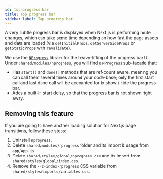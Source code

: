 ```yaml
---
id: top-progress-bar
title: Top progress bar
sidebar_label: Top progress bar
---
```


A very subtle progress bar is displayed when Next.js is performing route changes, which can take some time depending on how fast the page assets and data are loaded (via `getInitialProps`, `getServerSideProps` or `getStaticProps` with `revalidate`).

We use the [`NProgress`](https://github.com/rstacruz/nprogress) library for the heavy-lifting of the progress bar UI. Under `shared/modules/nprogress`, you will find a `NProgress` sub-facade that:

- Has `start()` and `done()` methods that are ref-count aware, meaning you can call them several times around your code-base; only the first start call and last done call will be accounted for to show / hide the progress bar.
- Adds a built-in start delay, so that the progress bar is not shown right away.

## Removing this feature

If you are going to have another loading solution for Next.js page transitions, follow these steps:

1. Uninstall `nprogress`.
2. Delete `shared/modules/nprogress` folder and its import & usage from `app/App.js`.
3. Delete `shared/styles/global/nprogress.css` and its import from `shared/styles/global/index.css`.
4. Remove the `--z-index-nprogress` CSS variable from `shared/styles/imports/variables.css`.
